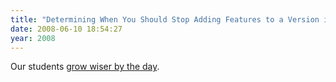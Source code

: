 ```yaml
---
title: "Determining When You Should Stop Adding Features to a Version is Hard"
date: 2008-06-10 18:54:27
year: 2008
---
```

Our students <a href="http://nickjamil.livejournal.com/8818.html">grow wiser by the day</a>.
